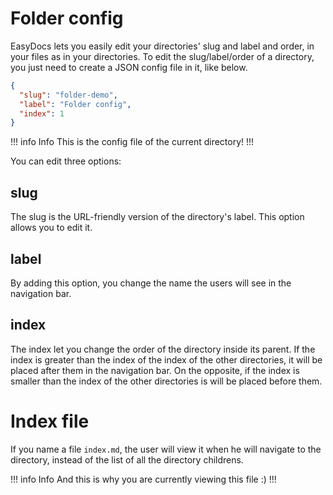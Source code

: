 # Folder config

EasyDocs lets you easily edit your directories' slug and label and order, in your files as in your directories. To edit the slug/label/order of a directory, you just need to create a JSON config file in it, like below.

```json
{
  "slug": "folder-demo",
  "label": "Folder config",
  "index": 1
}
```

!!! info Info
This is the config file of the current directory!
!!!

You can edit three options:

## slug
The slug is the URL-friendly version of the directory's label. This option allows you to edit it.

## label
By adding this option, you change the name the users will see in the navigation bar.

## index
The index let you change the order of the directory inside its parent. If the index is greater than the index of the index of the other directories, it will be placed after them in the navigation bar. On the opposite, if the index is smaller than the index of the other directories is will be placed before them.

# Index file
If you name a file `index.md`, the user will view it when he will navigate to the directory, instead of the list of all the directory childrens.

!!! info Info
And this is why you are currently viewing this file :)
!!!